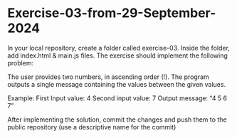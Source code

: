 # Exercise-03-from-29-September-2024


In your local repository, create a folder called exercise-03. Inside the folder, add index.html & main.js files. The exercise should implement the following problem:

The user provides two numbers, in ascending order (!). The program outputs a single message containing the values between the given values.

Example: 
First Input value: 4
Second input value: 7
Output message: “4 5 6 7”

After implementing the solution, commit the changes and push them to the public repository (use a descriptive name for the commit)